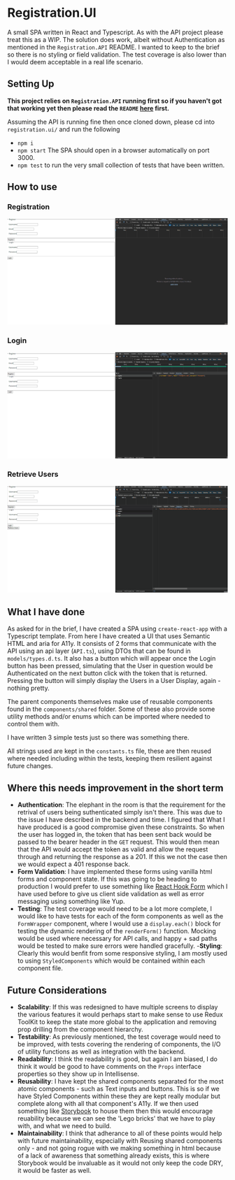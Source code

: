 # Registration.UI
A small SPA written in React and Typescript. As with the API project please treat this as a WIP. The solution does work, albeit without Authentication as mentioned in the `Registration.API` README. I wanted to keep to the brief so there is no styling or field validation. The test coverage is also lower than I would deem acceptable in a real life scenario.


## Setting Up
__This project relies on `Registration.API` running first so if you haven't got that working yet then please read the `README` [here](https://github.com/JimmyP29/Registration.API) first.__

Assuming the API is running fine then once cloned down, please cd into `registration.ui/` and run the following

- `npm i`
- `npm start` The SPA should open in a browser automatically on port 3000. 
- `npm test` to run the very small collection of tests that have been written.

## How to use

### Registration
![Registration](https://github.com/JimmyP29/Registration.UI/blob/master/assets/UI%20-%20Register.gif)

### Login 
![Login](https://github.com/JimmyP29/Registration.UI/blob/master/assets/UI%20-%20Login.gif)

### Retrieve Users
![Retrieve_Users](https://github.com/JimmyP29/Registration.UI/blob/master/assets/UI%20-%20Retrieve%20Users.gif)

## What I have done
As asked for in the brief, I have created a SPA using `create-react-app` with a Typescript template. From here I have created a UI that uses Semantic HTML and aria for A11y. It consists of 2 forms that communicate with the API using an api layer (`API.ts`), using DTOs that can be found in `models/types.d.ts`. It also has a button which will appear once the Login button has been pressed, simulating that the User in question would be Authenticated on the next button click with the token that is returned. Pressing the button will simply display the Users in a User Display, again - nothing pretty.

The parent components themselves make use of reusable components found in the `components/shared` folder. Some of these also provide some utility methods and/or enums which can be imported where needed to control them with.

I have written 3 simple tests just so there was something there. 

All strings used are kept in the `constants.ts` file, these are then reused where needed including within the tests, keeping them resilient against future changes. 

## Where this needs improvement in the short term
- __Authentication__: The elephant in the room is that the requirement for the retrival of users being suthenticated simply isn't there. This was due to the issue I have described in the backend and time. I figured that What I have produced is a good compromise given these constraints. So when the user has logged in, the token that has been sent back would be passed to the bearer header in the `GET` request. This would then mean that the API would accept the token as valid and allow the request through and returning the response as a 201. If this we not the case then we would expect a 401 response back.
- __Form Validation__: I have implemented these forms using vanilla html forms and component state. If this was going to be heading to production I would prefer to use something like [React Hook Form](https://www.react-hook-form.com/) which I have used before to give us client side validation as well as error messaging using something like Yup.
- __Testing__: The test coverage would need to be a lot more complete, I would like to have tests for each of the form components as well as the `FormWrapper` component, where I would use a `display.each()` block for testing the dynamic rendering of the `renderForm()` function. Mocking would be used where necessary for API calls, and happy + sad paths would be tested to make sure errors were handled gracefully.
-__Styling__: Clearly this would benfit from some responsive styling, I am mostly used to using `StyledComponents` which would be contained within each component file.  


## Future Considerations
- __Scalability__: If this was redesigned to have multiple screens to display the various features it would perhaps start to make sense to use Redux ToolKit to keep the state more global to the application and removing prop drilling from the component hierarchy.
- __Testability__: As previously mentioned, the test coverage would need to be improved, with tests covering the rendering of components, the I/O of utility functions as well as integration with the backend.
- __Readability__: I think the readability is good, but again I am biased, I do think it would be good to have comments on the `Props` interface properties so they show up in Intellisense.
- __Reusability__: I have kept the shared components separated for the most atomic components - such as Text inputs and buttons. This is so if we have Styled Components within these they are kept really modular but complete along with all that component's A11y. If we then used something like [Storybook](https://storybook.js.org/) to house them then this would encourage reuability because we can see the 'Lego bricks' that we have to play with, and what we need to build.
- __Maintainability__: I think that adherance to all of these points would help with future maintainability, especially with Reusing shared components only - and not going rogue with we making something in html because of a lack of awareness that something already exists, this is where Storybook would be invaluable as it would not only keep the code DRY, it would be faster as well.

